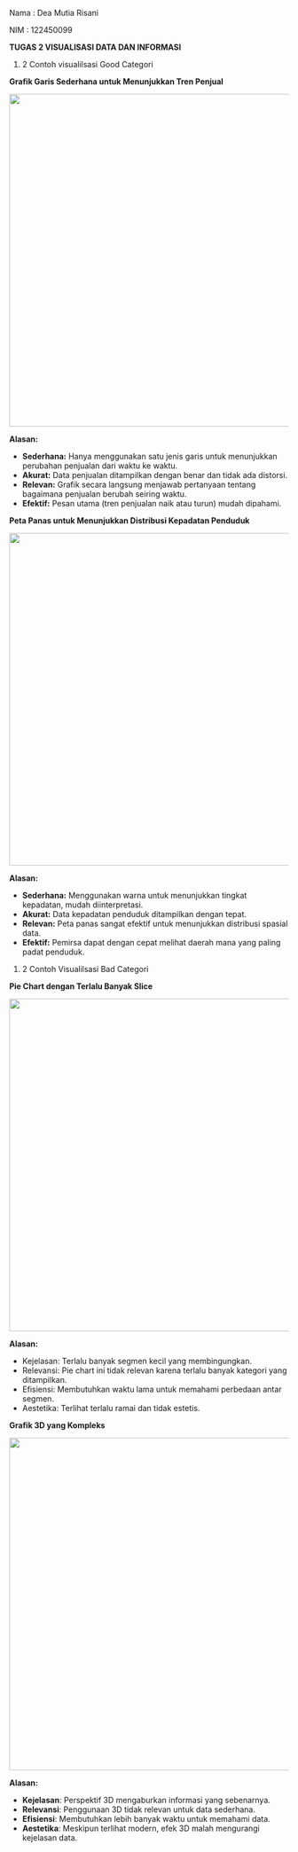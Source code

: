 Nama : Dea Mutia Risani

NIM : 122450099

**TUGAS 2 VISUALISASI DATA DAN INFORMASI**

1. 2 Contoh visualilsasi Good Categori

**Grafik Garis Sederhana untuk Menunjukkan Tren Penjual**
<p align="center">
<img src="![images](https://github.com/user-attachments/assets/b0579f8d-2a58-48f8-a720-94fa80f7d6ed)" width="600">
</p>

**Alasan:**

- **Sederhana:** Hanya menggunakan satu jenis garis untuk menunjukkan perubahan penjualan dari waktu ke waktu.
- **Akurat:** Data penjualan ditampilkan dengan benar dan tidak ada distorsi.
- **Relevan:** Grafik secara langsung menjawab pertanyaan tentang bagaimana penjualan berubah seiring waktu.
- **Efektif:** Pesan utama (tren penjualan naik atau turun) mudah dipahami.
  
**Peta Panas untuk Menunjukkan Distribusi Kepadatan Penduduk**
<p align="center">
<img src="![images (1)](https://github.com/user-attachments/assets/09835380-d5ba-4ee0-bef2-7448fb7e4c83)" width="600">
</p>

**Alasan:**

- **Sederhana:** Menggunakan warna untuk menunjukkan tingkat kepadatan, mudah diinterpretasi.
- **Akurat:** Data kepadatan penduduk ditampilkan dengan tepat.
- **Relevan:** Peta panas sangat efektif untuk menunjukkan distribusi spasial data.
- **Efektif:** Pemirsa dapat dengan cepat melihat daerah mana yang paling padat penduduk.

1. 2 Contoh Visualilsasi Bad Categori

**Pie Chart dengan Terlalu Banyak Slice**
<p align="center">
<img src="![images (2)](https://github.com/user-attachments/assets/f31624f8-63eb-4f60-9815-a9249161cdc3)" width="600">
</p>

**Alasan:**

- Kejelasan: Terlalu banyak segmen kecil yang membingungkan.
- Relevansi: Pie chart ini tidak relevan karena terlalu banyak kategori yang ditampilkan.
- Efisiensi: Membutuhkan waktu lama untuk memahami perbedaan antar segmen.
- Aestetika: Terlihat terlalu ramai dan tidak estetis.
  
**Grafik 3D yang Kompleks**

<p align="center">
<img src="![images(3)](https://github.com/user-attachments/assets/1487bd66-f9fb-491e-a061-c672811ebeb2)" width="600">
</p>

**Alasan:**

- **Kejelasan**: Perspektif 3D mengaburkan informasi yang sebenarnya.
- **Relevansi**: Penggunaan 3D tidak relevan untuk data sederhana.
- **Efisiensi**: Membutuhkan lebih banyak waktu untuk memahami data.
- **Aestetika**: Meskipun terlihat modern, efek 3D malah mengurangi kejelasan data.
